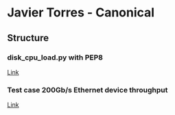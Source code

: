 # Javier Torres - Canonical

## Structure

### disk_cpu_load.py with PEP8
[Link](https://github.com/javierat/Canonical/blob/main/script/disk_cpu_load.py)

### Test case 200Gb/s Ethernet device throughput
[Link](https://github.com/javierat/Canonical/blob/main/test-case/TC001-thoughput-200Gb-ethernet-device.txt)
